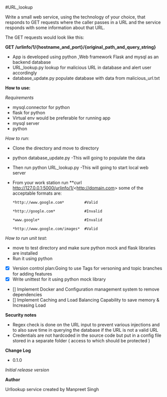 #URL_lookup

Write a small web service, using the technology of your choice, that responds to GET requests where the caller passes in a URL and the service responds with some information about that URL. 
 
The GET requests would look like this:
 
**GET /urlinfo/1/{hostname_and_port}/{original_path_and_query_string}**

- App is developed using python ,Web framework Flask and mysql  as an backend database
- URL_lookup.py  lookup for malicious URL in database and alert user accordingly
- database_update.py populate database with data from malicious_url.txt

**How to use:** 
   
  *Requirements*
   - mysql.connector for python
   - flask for python
   - Virtual env would be preferable for running app
   - mysql server
   - python

  
   *How to run*:
   - Clone the directory and move to directory
   - python database_update.py -This will going to populate the data
   - Then run python URL_lookup.py -This will going to start local web server
   - From your work station run **curl  http://127.0.0.1:5000/urlinfo/1/<<http://domain.com>>
      some of the acceptable formats are:
      
         *http://www.google.com*         #Valid
         
         *http://google.com*             #Invalid
          
         *www.google*                    #Invalid 
         
         *http://www.google.com/images*  #Valid
   
  *How to run unit test*:
   - move to test directory and make sure python mock and flask libraries are installed
   - Run it using python

   - [X] Version control plan:Going to use Tags for versoning and topic branches for adding features
   - [X] Write unittest for it using python mock library
   - [] Implement Docker  and Configuration management system to remove dependencies
   - [] Implement Caching and Load Balancing Capability to save memory & Increasing Load
  

**Security notes**
  -  Regex check is done on the URL input to prevent various injections and to also save time in querying the database if the URL is not a valid URL
  - Credentials are not hardcoded in the source code but put in a config file stored in a separate folder ( access to which should be protected )
   
**Change Log**

  - 0.1.0
  
  *Initial release version*

**Author**

 Urllookup service  created by Manpreet Singh





